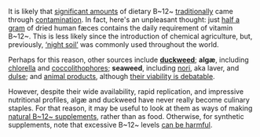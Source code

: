 It is likely that [significant amounts](https://www.beyondveg.com/billings-t/comp-anat/comp-anat-7d.shtml)
of dietary B~12~ [traditionally](https://en.wikipedia.org/wiki/Night_soil#History)
came through [contamination](https://www.beyondveg.com/billings-t/comp-anat/comp-anat-7d.shtml).
In fact, here's an unpleasant thought: just [half a gram](https://link.springer.com/article/10.1007/BF00007957)
of dried human fæces contains the daily requirement of vitamin B~12~. This
is less likely since the introduction of chemical agriculture, but, previously,
[‘night soil’](https://en.wikipedia.org/wiki/Night_soil) was commonly used
throughout the world.

Perhaps for this reason, other sources include [**duckweed**](/notes/duckweed);
**algæ**, including [chlorella](/notes/chlorella) and [coccolithophores](https://pubs.acs.org/doi/10.1021/jf0101556);
**seaweed**, including [nori](https://pubs.acs.org/doi/10.1021/jf981065c), aka laver,
and [dulse](https://veganhealth.org/vitamin-b12/vitamin-b12-plant-foods/#various);
and [animal products](https://web.archive.org/web/20201220012701id_/http://www.whfoods.com/genpage.php?tname=nutrient&dbid=107),
although [their viability is debatable](/notes/animal-products).

However, despite their wide availability, rapid replication, and impressive
nutritional profiles, algæ and duckweed have never really become culinary staples.
For that reason, it may be useful to look at them as ways of making [natural B~12~ supplements](/notes/duckweed),
rather than as food. Otherwise, for synthetic supplements, note that excessive
B~12~ levels [can be harmful](https://www.theatlantic.com/health/archive/2017/08/b12-energy/537654/).
